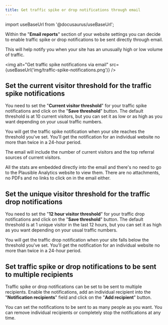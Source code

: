 ```yaml
---
title: Get traffic spike or drop notifications through email
---
```


import useBaseUrl from '@docusaurus/useBaseUrl';

Within the "**Email reports**" section of your website settings you can decide to enable traffic spike or drop notifications to be sent directly through email. 

This will help notify you when your site has an unusually high or low volume of traffic. 

<img alt="Get traffic spike notifications via email" src={useBaseUrl('img/traffic-spike-notifications.png')} />

## Set the current visitor threshold for the traffic spike notifications

You need to set the "**Current visitor threshold**" for your traffic spike notifications and click on the "**Save threshold**" button. The default threshold is at 10 current visitors, but you can set it as low or as high as you want depending on your usual traffic numbers. 

You will get the traffic spike notification when your site reaches the threshold you've set. You'll get the notification for an individual website no more than twice in a 24-hour period.

The email will include the number of current visitors and the top referral sources of current visitors. 

All the stats are embedded directly into the email and there's no need to go to the Plausible Analytics website to view them. There are no attachments, no PDFs and no links to click on in the email either.

## Set the unique visitor threshold for the traffic drop notifications

You need to set the "**12 hour visitor threshold**" for your traffic drop notifications and click on the "**Save threshold**" button. The default threshold is at 1 unique visitor in the last 12 hours, but you can set it as high as you want depending on your usual traffic numbers. 

You will get the traffic drop notification when your site falls below the threshold you've set. You'll get the notification for an individual website no more than twice in a 24-hour period.

## Set traffic spike or drop notifications to be sent to multiple recipients

Traffic spike or drop notifications can be set to be sent to multiple recipients. Enable the notifications, add an individual recipient into the "**Notification recipients**" field and click on the "**Add recipient**" button. 

You can set the notifications to be sent to as many people as you want. You can remove individual recipients or completely stop the notifications at any time.
